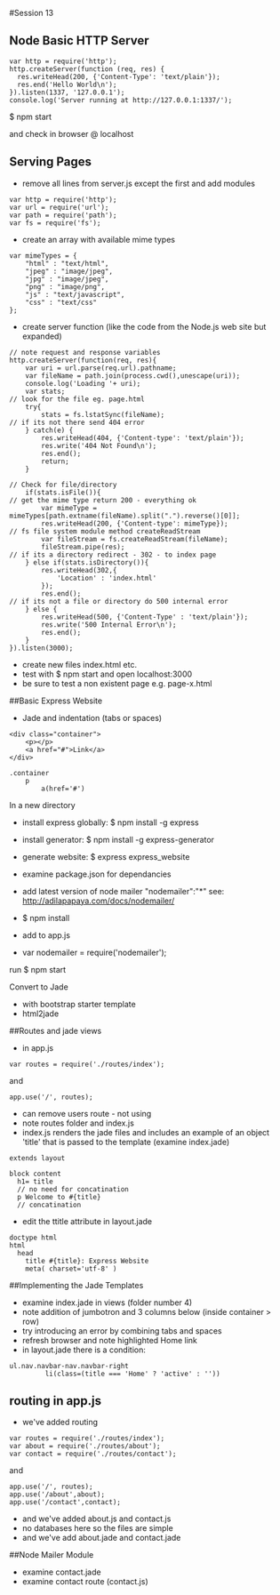 #Session 13

## Node Basic HTTP Server

```
var http = require('http');
http.createServer(function (req, res) {
  res.writeHead(200, {'Content-Type': 'text/plain'});
  res.end('Hello World\n');
}).listen(1337, '127.0.0.1');
console.log('Server running at http://127.0.0.1:1337/');
```

$ npm start

and check in browser @ localhost

## Serving Pages

* remove all lines from server.js except the first and add modules
```
var http = require('http');
var url = require('url');
var path = require('path');
var fs = require('fs');
```
* create an array with available mime types
```
var mimeTypes = {
	"html" : "text/html",
	"jpeg" : "image/jpeg",
	"jpg" : "image/jpeg",
	"png" : "image/png",
	"js" : "text/javascript",
	"css" : "text/css"
};
```
* create server function (like the code from the Node.js web site but expanded)
```
// note request and response variables
http.createServer(function(req, res){
	var uri = url.parse(req.url).pathname;
	var fileName = path.join(process.cwd(),unescape(uri));
	console.log('Loading '+ uri);
	var stats;
// look for the file eg. page.html 
	try{
		stats = fs.lstatSync(fileName);
// if its not there send 404 error
	} catch(e) {
		res.writeHead(404, {'Content-type': 'text/plain'});
		res.write('404 Not Found\n');
		res.end();
		return;
	}

// Check for file/directory
	if(stats.isFile()){
// get the mime type return 200 - everything ok
		var mimeType = mimeTypes[path.extname(fileName).split(".").reverse()[0]];
		res.writeHead(200, {'Content-type': mimeType});
// fs file system module method createReadStream
		var fileStream = fs.createReadStream(fileName);
		fileStream.pipe(res);
// if its a directory redirect - 302 - to index page 
	} else if(stats.isDirectory()){
		res.writeHead(302,{
			'Location' : 'index.html'
		});
		res.end();
// if its not a file or directory do 500 internal error
	} else {
		res.writeHead(500, {'Content-Type' : 'text/plain'});
		res.write('500 Internal Error\n');
		res.end();
	}
}).listen(3000);
```
* create new files index.html etc.
* test with $ npm start and open localhost:3000
* be sure to test a non existent page e.g. page-x.html

##Basic Express Website

* Jade and indentation (tabs or spaces)
```
<div class="container">
	<p></p>
	<a href="#">Link</a>
</div>

.container
	p
		a(href='#')

```
In a new directory
* install express globally: $ npm install -g express
* install generator: $ npm install -g express-generator
* generate website: $ express express_website
* examine package.json for dependancies
* add latest version of node mailer "nodemailer":"*"   see: http://adilapapaya.com/docs/nodemailer/
* $ npm install

* add to app.js

* var nodemailer = require('nodemailer');

run
$ npm start

Convert to Jade
* with bootstrap starter template
* html2jade

##Routes and jade views

* in app.js 
```
var routes = require('./routes/index');
```
and
```
app.use('/', routes);
```
* can remove users route - not using
* note routes folder and index.js
* index.js renders the jade files and includes an example of an object 'title' that is passed to the template (examine index.jade)
```
extends layout

block content
  h1= title
  // no need for concatination
  p Welcome to #{title}
  // concatination
```

* edit the ttitle attribute in layout.jade
```
doctype html
html
  head
    title #{title}: Express Website
    meta( charset='utf-8' )
```

##Implementing the Jade Templates

* examine index.jade in views (folder number 4)
* note addition of jumbotron and 3 columns below (inside container > row)
* try introducing an error by combining tabs and spaces
* refresh browser and note highlighted Home link
* in layout.jade there is a condition:
```
ul.nav.navbar-nav.navbar-right
         li(class=(title === 'Home' ? 'active' : ''))
```

## routing in app.js
* we've added routing
```
var routes = require('./routes/index');
var about = require('./routes/about');
var contact = require('./routes/contact');
```
and
```
app.use('/', routes);
app.use('/about',about);
app.use('/contact',contact);
```
* and we've added about.js and contact.js
* no databases here so the files are simple
* and we've add about.jade and contact.jade

##Node Mailer Module

* examine contact.jade
* examine contact route (contact.js)










































